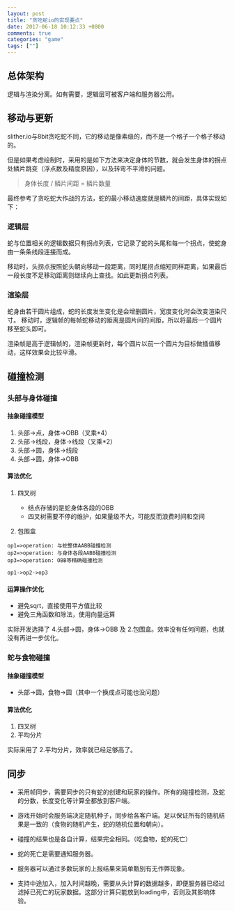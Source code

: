 ```yaml
---
layout: post
title: "贪吃蛇io的实现要点"
date: 2017-06-18 10:12:33 +0800
comments: true
categories: "game"
tags: [""]
---
```

<!-- toc -->
## 总体架构

逻辑与渲染分离。如有需要，逻辑层可被客户端和服务器公用。

## 移动与更新

slither.io与8bit贪吃蛇不同，它的移动是像素级的，而不是一个格子一个格子移动的。

但是如果考虑绘制时，采用的是如下方法来决定身体的节数，就会发生身体的拐点处鳞片跳变（浮点数及精度原因），以及转弯不平滑的问题。 
> 身体长度 / 鳞片间距 = 鳞片数量

最终参考了贪吃蛇大作战的方法，蛇的最小移动速度就是鳞片的间距，具体实现如下：

### 逻辑层
蛇与位置相关的逻辑数据只有拐点列表，它记录了蛇的头尾和每一个拐点，使蛇身由一条条线段连接而成。

移动时，头拐点按照蛇头朝向移动一段距离，同时尾拐点缩短同样距离，如果最后一段长度不足移动距离则继续向上查找。如此更新拐点列表。

### 渲染层
蛇身由若干圆片组成，蛇的长度发生变化是会增删圆片，宽度变化时会改变渲染尺寸。
移动时，逻辑帧的每帧蛇移动的距离是圆片间的间距，所以将最后一个圆片移至蛇头即可。

渲染帧是高于逻辑帧的，渲染帧更新时，每个圆片以前一个圆片为目标做插值移动，这样效果会比较平滑。

## 碰撞检测

### 头部与身体碰撞
#### 抽象碰撞模型
1. 头部->点，身体->OBB（叉乘*4）
2. 头部->线段，身体->线段（叉乘*2）
3. 头部->圆，身体->线段
4. 头部->圆，身体->OBB

#### 算法优化
1. 四叉树
    - 结点存储的是蛇身体各段的OBB
    - 四叉树需要不停的维护，如果量级不大，可能反而浪费时间和空间

2. 包围盒


```flow
op1=>operation: 与蛇整体AABB碰撞检测
op2=>operation: 与身体各段AABB碰撞检测
op3=>operation: OBB等精确碰撞检测

op1->op2->op3

```

#### 运算操作优化 
- 避免sqrt，直接使用平方值比较
- 避免三角函数和除法，使用向量运算

实际开发选择了 4.头部->圆，身体->OBB 及 2.包围盒。效率没有任何问题，也就没有再进一步优化。
 
### 蛇与食物碰撞
#### 抽象碰撞模型
- 头部->圆，食物->圆（其中一个换成点可能也没问题）

#### 算法优化
1. 四叉树
2. 平均分片

实际采用了 2.平均分片，效率就已经足够高了。

## 同步

- 采用帧同步，需要同步的只有蛇的创建和玩家的操作。所有的碰撞检测，及蛇的分数，长度变化等计算全都放到客户端。

- 游戏开始时会服务端决定随机种子，同步给各客户端。足以保证所有的随机结果是一致的（食物的随机产生，蛇的随机位置和朝向）。

- 碰撞的结果也是各自计算，结果完全相同。（吃食物，蛇的死亡）

- 蛇的死亡是需要通知服务器。

- 服务器可以通过多数玩家的上报结果来简单甄别有无作弊现象。

- 支持中途加入，加入时间越晚，需要从头计算的数据越多，即便服务器已经过滤掉已死亡的玩家数据。这部分计算只能放到loading中，否则及其影响体验。
    